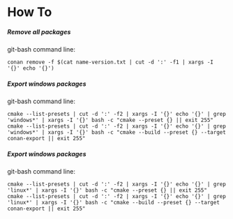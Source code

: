 # How To

##### Remove all packages

git-bash command line:
```
conan remove -f $(cat name-version.txt | cut -d ':' -f1 | xargs -I '{}' echo '{}')
```

##### Export windows packages

git-bash command line:
```
cmake --list-presets | cut -d ':' -f2 | xargs -I '{}' echo '{}' | grep 'windows*' | xargs -I '{}' bash -c "cmake --preset {} || exit 255"
cmake --list-presets | cut -d ':' -f2 | xargs -I '{}' echo '{}' | grep 'windows*' | xargs -I '{}' bash -c "cmake --build --preset {} --target conan-export || exit 255"
```

##### Export windows packages

git-bash command line:
```
cmake --list-presets | cut -d ':' -f2 | xargs -I '{}' echo '{}' | grep 'linux*' | xargs -I '{}' bash -c "cmake --preset {} || exit 255"
cmake --list-presets | cut -d ':' -f2 | xargs -I '{}' echo '{}' | grep 'linux*' | xargs -I '{}' bash -c "cmake --build --preset {} --target conan-export || exit 255"
```
